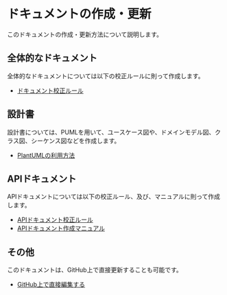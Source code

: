 # ドキュメントの作成・更新

このドキュメントの作成・更新方法について説明します。

## 全体的なドキュメント
全体的なドキュメントについては以下の校正ルールに則って作成します。
- [ドキュメント校正ルール](./document_writing_rules)

## 設計書
設計書については、PUMLを用いて、ユースケース図や、ドメインモデル図、クラス図、シーケンス図などを作成します。
- [PlantUMLの利用方法](./plantuml)

## APIドキュメント
APIドキュメントについては以下の校正ルール、及び、マニュアルに則って作成します。
- [APIドキュメント校正ルール](./api_document_writing_rules)
- [APIドキュメント作成マニュアル](./api_document_writing_manual)

## その他
このドキュメントは、GitHub上で直接更新することも可能です。
- [GitHub上で直接編集する](./edit_on_github)